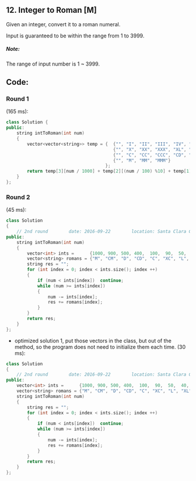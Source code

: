 ## 12. Integer to Roman  [M]
Given an integer, convert it to a roman numeral.

Input is guaranteed to be within the range from 1 to 3999.

##### Note:
The range of input number is 1 ~ 3999.

## Code:
### Round 1
(165 ms):
```c++
class Solution {
public:
    string intToRoman(int num) 
    {
        vector<vector<string>> temp = {  {"", "I", "II", "III", "IV", "V", "VI", "VII", "VIII", "IX"},
                                         {"", "X", "XX", "XXX", "XL", "L", "LX", "LXX", "LXXX", "XC"},
                                         {"", "C", "CC", "CCC", "CD", "D", "DC", "DCC", "DCCC", "CM"},
                                         {"", "M", "MM", "MMM"}
                                      };
        return temp[3][num / 1000] + temp[2][(num / 100) %10] + temp[1][(num / 10) % 10] + temp[0][num % 10];        
    }
};
```

### Round 2
(45 ms):
```c++
class Solution 
{
    // 2nd round        date: 2016-09-22        location: Santa Clara Central Park Library
public:
    string intToRoman(int num) 
    {
        vector<int> ints =      {1000, 900, 500, 400,  100,  90,  50,  40,   10,   9,    5,   4,   1};
        vector<string> romans = {"M", "CM", "D", "CD", "C", "XC", "L", "XL", "X", "IX", "V", "IV", "I"};
        string res = "";
        for (int index = 0; index < ints.size(); index ++)
        {
            if (num < ints[index])  continue;
            while (num >= ints[index])
            {
                num -= ints[index];
                res += romans[index];
            }
        }
        return res;
    }
};
```

- optimized solution 1, put those vectors in the class, but out of the method, so the program does not need to initialize them each time. (30 ms):
```c++
class Solution 
{
    // 2nd round        date: 2016-09-22        location: Santa Clara Central Park Library
public:
    vector<int> ints =      {1000, 900, 500, 400,  100,  90,  50,  40,   10,   9,    5,   4,   1};
    vector<string> romans = {"M", "CM", "D", "CD", "C", "XC", "L", "XL", "X", "IX", "V", "IV", "I"};
    string intToRoman(int num) 
    {
        string res = "";
        for (int index = 0; index < ints.size(); index ++)
        {
            if (num < ints[index])  continue;
            while (num >= ints[index])
            {
                num -= ints[index];
                res += romans[index];
            }
        }
        return res;
    }
};
```
